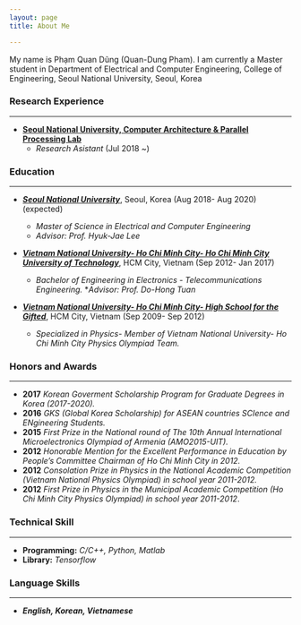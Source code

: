 ```yaml
---
layout: page
title: About Me

---
```


My name is Phạm Quan Dũng (Quan-Dung Pham). I am currently a Master student in Department of Electrical and Computer Engineering, College of Engineering, Seoul National University, Seoul, Korea
### Research Experience
----
* [**Seoul National University, Computer Architecture & Parallel Processing Lab** ](http://capp.snu.ac.kr/) 
  * _Research Asistant_ (Jul 2018 ~)

### Education
----
* [**_Seoul National University_**](http://www.useoul.edu/), Seoul, Korea  (Aug 2018- Aug 2020) (expected)
  * _Master of Science in Electrical and Computer Engineering_
  * _Advisor: Prof. Hyuk-Jae Lee_


* [**_Vietnam National University- Ho Chi Minh City- Ho Chi Minh City University of Technology_**](http://www.hcmut.edu.vn/en), HCM City, Vietnam (Sep 2012- Jan 2017)
  * _Bachelor of Engineering in Electronics - Telecommunications Engineering._
  *_Advisor: Prof. Do-Hong Tuan_


* [**_Vietnam National University- Ho Chi Minh City- High School for the Gifted_**](http://www.ptnk.edu.vn/), HCM City, Vietnam (Sep 2009- Sep 2012)
  * _Specialized in Physics- Member of Vietnam National University- Ho Chi Minh City Physics Olympiad Team._

### Honors and Awards
----
* **2017** _Korean Goverment Scholarship Program for Graduate Degrees in Korea (2017-2020)._
* **2016**      _GKS (Global Korea Scholarship) for ASEAN countries SCIence and ENgineering Students._
* **2015**      _First Prize in the National round of The 10th Annual International Microelectronics Olympiad of Armenia (AMO2015-UIT)._
* **2012**      _Honorable Mention for the Excellent Performance in Education by People’s Committee Chairman of Ho Chi Minh City in 2012._
* **2012**      _Consolation Prize in Physics in the National Academic Competition (Vietnam National Physics Olympiad) in school year 2011-2012._
* **2012**      _First Prize in Physics in the Municipal Academic Competition (Ho Chi Minh City Physics Olympiad) in school year 2011-2012_.

### Technical Skill
---
* **Programming:** _C/C++, Python, Matlab_
* **Library:** _Tensorflow_

### Language Skills
---
* **_English, Korean, Vietnamese_**
